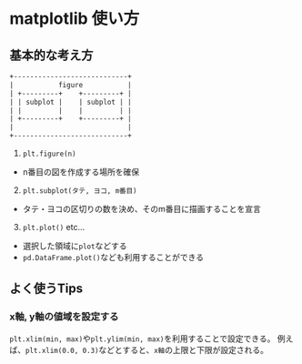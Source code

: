 # matplotlib 使い方

## 基本的な考え方
```txt
+----------------------------+
|           figure           |
| +---------+    +---------+ |
| | subplot |    | subplot | |
| |         |    |         | |
| +---------+    +---------+ |
|                            |
+----------------------------+
```

1. `plt.figure(n)`
  + n番目の図を作成する場所を確保
2. `plt.subplot(タテ, ヨコ, m番目)`
  + タテ・ヨコの区切りの数を決め、そのm番目に描画することを宣言
3. `plt.plot()` etc...
  + 選択した領域に`plot`などする
  + `pd.DataFrame.plot()`なども利用することができる


## よく使うTips
### x軸, y軸の値域を設定する
`plt.xlim(min, max)`や`plt.ylim(min, max)`を利用することで設定できる。
例えば、`plt.xlim(0.0, 0.3)`などとすると、`x軸`の上限と下限が設定される。
